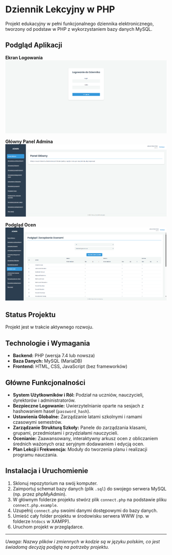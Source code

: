 # Dziennik Lekcyjny w PHP

Projekt edukacyjny w pełni funkcjonalnego dziennika elektronicznego, tworzony od podstaw w PHP z wykorzystaniem bazy danych MySQL.

## Podgląd Aplikacji

**Ekran Logowania**
![Ekran Logowania](https://github.com/kuba200333/dziennik-lekcyjny-php/blob/main/_screenshots/ekran_logowania.png?raw=true)

**Główny Panel Admina**
![Panel Admina](https://github.com/kuba200333/dziennik-lekcyjny-php/blob/main/_screenshots/glowny_ekran.png?raw=true)

**Podgląd Ocen**
![Podgląd Ocen](https://github.com/kuba200333/dziennik-lekcyjny-php/blob/main/_screenshots/podglad_ocen.png?raw=true)

## Status Projektu
Projekt jest w trakcie aktywnego rozwoju.

## Technologie i Wymagania
* **Backend:** PHP (wersja 7.4 lub nowsza)
* **Baza Danych:** MySQL (MariaDB)
* **Frontend:** HTML, CSS, JavaScript (bez frameworków)

## Główne Funkcjonalności
* **System Użytkowników i Ról:** Podział na uczniów, nauczycieli, dyrektorów i administratorów.
* **Bezpieczne Logowanie:** Uwierzytelnianie oparte na sesjach z hashowaniem haseł (`password_hash`).
* **Ustawienia Globalne:** Zarządzanie latami szkolnymi i ramami czasowymi semestrów.
* **Zarządzanie Strukturą Szkoły:** Panele do zarządzania klasami, grupami, przedmiotami i przydziałami nauczycieli.
* **Ocenianie:** Zaawansowany, interaktywny arkusz ocen z obliczaniem średnich ważonych oraz seryjnym dodawaniem i edycją ocen.
* **Plan Lekcji i Frekwencja:** Moduły do tworzenia planu i realizacji programu nauczania.

## Instalacja i Uruchomienie
1.  Sklonuj repozytorium na swój komputer.
2.  Zaimportuj schemat bazy danych (plik `.sql`) do swojego serwera MySQL (np. przez phpMyAdmin).
3.  W głównym folderze projektu stwórz plik `connect.php` na podstawie pliku `connect.php.example`.
4.  Uzupełnij `connect.php` swoimi danymi dostępowymi do bazy danych.
5.  Umieść cały folder projektu w środowisku serwera WWW (np. w folderze `htdocs` w XAMPP).
6.  Uruchom projekt w przeglądarce.

---
*Uwaga: Nazwy plików i zmiennych w kodzie są w języku polskim, co jest świadomą decyzją podjętą na potrzeby projektu.*
